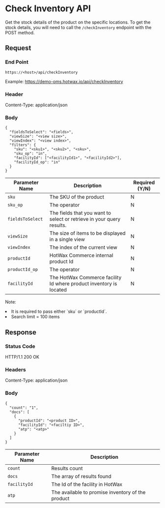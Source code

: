# Check Inventory API

Get the stock details of the product on the specific locations. To get the stock details, you will need to call the `/checkInventory` endpoint with the POST method. 

## Request

### End Point
`https://<host>/api/checkInventory`

Example: https://demo-oms.hotwax.io/api/checkInventory

### Header
Content-Type: application/json


### Body
```
{
  "fieldsToSelect": "<fields>",
  "viewSize": "<view size>",
  "viewIndex": "<view index>",
  "filters": {
    "sku": "<sku1>", "<sku2>", "<sku>",
    "sku_op": "in",
    "facilityId": ["<facilityId1>", "<facilityId2>"],
    "facilityId_op": "in"
  }
}
```

| Parameter Name | Description | Required (Y/N) |
| --- | --- | --- |
| `sku` | The SKU of the product | N |
| `sku_op` | The operator | N |
| `fieldsToSelect` | The fields that you want to select or retrieve in your query results. | N |
| `viewSize` |  The size of items to be displayed in a single view  | N |
| `viewIndex` | The index of the current view | N |
| `productId` | HotWax Commerce internal product Id | N |
| `productId_op` | The operator | N |
| `facilityId` | The HotWax Commerce facility Id where product inventory is located | N |

Note: 
<li>It is required to pass either `sku` or `productId`. </li>
<li>Search limit = 100 items </li>


## Response

### Status Code
HTTP/1.1 200 OK

### Headers
Content-Type: application/json


### Body
  
```
{
  "count": "1",
  "docs": [
    {
      "productId": "<product ID>",
      "facilityId": "<faciltiy ID>",
      "atp": "<atp>"
    }
  ]
}
```

| Parameter Name | Description |
| --- | --- |
| `count`| Results count |
| `docs` | The array of results found |
| `facilityId` | The Id of the facility in HotWax |
| `atp` | The available to promise inventory of the product |
